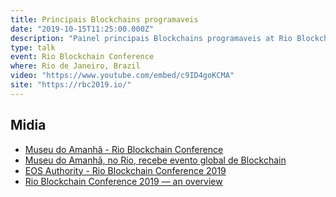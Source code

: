 ```yaml
---
title: Principais Blockchains programaveis
date: "2019-10-15T11:25:00.000Z"
description: "Painel principais Blockchains programaveis at Rio Blockchain Conference at Tomorrow Museum in Rio de Janeiro, Brazil"
type: talk
event: Rio Blockchain Conference
where: Rio de Janeiro, Brazil
video: "https://www.youtube.com/embed/c9ID4goKCMA"
site: "https://rbc2019.io/"
---
```




## Midia
- <a href="https://museudoamanha.org.br/pt-br/rio-blockchain-conference" target="_blank">Museu do Amanhã - Rio Blockchain Conference</a>
- <a href="https://www.convergenciadigital.com.br/cgi/cgilua.exe/sys/start.htm?UserActiveTemplate=site&infoid=51850&sid=3" target="_blank">Museu do Amanhã, no Rio, recebe evento global de Blockchain</a>
- <a href="https://eosauthority.com/event/55/rio-blockchain-conference-2019" target="_blank">EOS Authority - Rio Blockchain Conference 2019</a>
- <a href="https://medium.com/@eosriobrazil/rio-blockchain-conference-2019-an-overview-22b0491cfd1" target="_blank">Rio Blockchain Conference 2019 — an overview</a>

